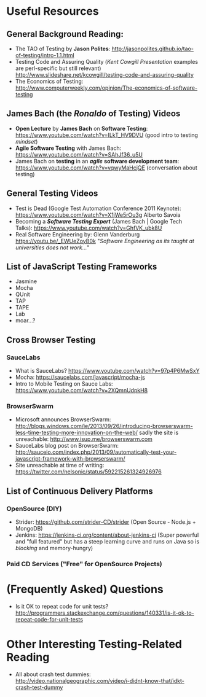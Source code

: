 
# Useful Resources

## General Background Reading:

+ The TAO of Testing by **Jason Polites**:
http://jasonpolites.github.io/tao-of-testing/intro-1.1.html
+ Testing Code and Assuring Quality (*Kent Cowgill Presentation*
  examples are perl-specific but still relevant)
http://www.slideshare.net/kcowgill/testing-code-and-assuring-quality
+ The Economics of Testing:
http://www.computerweekly.com/opinion/The-economics-of-software-testing

## James Bach (the *Ronaldo* of Testing) Videos

+ **Open Lecture** by **James Bach** on **Software Testing**:
https://www.youtube.com/watch?v=ILkT_HV9DVU (good intro to testing *mindset*)
+ **Agile Software Testing** with James Bach:
https://www.youtube.com/watch?v=SAhJf36_u5U
+ James Bach on **testing** in an ***agile*** **software development team**:
https://www.youtube.com/watch?v=vqwyMaHcjQE
(conversation about testing)


## General Testing Videos

+ Test is Dead (Google Test Automation Conference 2011 Keynote):
https://www.youtube.com/watch?v=X1jWe5rOu3g Alberto Savoia
+ Becoming a ***Software Testing Expert*** (James Bach | Google Tech Talks):
https://www.youtube.com/watch?v=GhfVK_ubk8U
+ Real Software Engineering by: Glenn Vanderburg
https://youtu.be/_EWUeZoyB0k
"*Software Engineering as its taught at universities does not work...*"

## List of JavaScript Testing Frameworks

+ Jasmine
+ Mocha
+ QUnit
+ TAP
+ TAPE
+ Lab
+ moar...?


## Cross Browser Testing

### SauceLabs

+ What is SauceLabs? https://www.youtube.com/watch?v=97p4P6MwSxY
+ Mocha: https://saucelabs.com/javascript/mocha-js
+ Intro to Mobile Testing on Sauce Labs:
https://www.youtube.com/watch?v=2XQmnUdpkH8


### BrowserSwarm

+ Microsoft announces BrowserSwarm:
http://blogs.windows.com/ie/2013/09/26/introducing-browserswarm-less-time-testing-more-innovation-on-the-web/ sadly the site is unreachable: http://www.isup.me/browserswarm.com
+ SauceLabs blog post on BrowserSwarm: http://sauceio.com/index.php/2013/09/automatically-test-your-javascript-framework-with-browserswarm/
+ Site unreachable at time of writing: https://twitter.com/nelsonic/status/592215261324926976



## List of Continuous Delivery Platforms



### OpenSource (DIY)

+ Strider: https://github.com/strider-CD/strider
(Open Source - Node.js + MongoDB)
+ Jenkins: https://jenkins-ci.org/content/about-jenkins-ci
(Super powerful and "full featured" but has a steep learning curve
and runs on Java so is *blocking* and memory-hungry)

### Paid CD Services ("Free" for OpenSource Projects)


# (Frequently Asked) Questions

+ Is it OK to repeat code for unit tests?  http://programmers.stackexchange.com/questions/140331/is-it-ok-to-repeat-code-for-unit-tests


# Other Interesting Testing-Related Reading

+ All about crash test dummies:
http://video.nationalgeographic.com/video/i-didnt-know-that/idkt-crash-test-dummy

